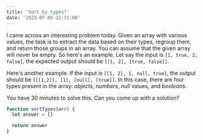 ```yaml
---
title: 'Sort by types?'
date: '2023-07-05 22:31:00'
---
```


I came across an interesting problem today. Given an array with various values, the task is to extract the data based on their types, regroup them, and return those groups in an array. You can assume that the given array will never be empty. So here's an example.
Let say the input is `[1, true, 2, false]`, the expected output should be `[[1, 2], [true, false]]`.

Here's another example. If the input is `[[1, 2], 1, null, true]`, the output should be `[[[1,2]], [1], [null], [true]]`.
In this case, there are four types present in the array: _objects_, _numbers_, _null_ values, and _booleans_.

You have 30 minutes to solve this. Can you come up with a solution?

```js
function sortTypes(arr) {
  let answer = []

  return answer
}
```
